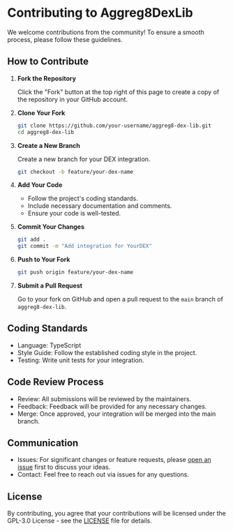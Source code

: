 # Contributing to Aggreg8DexLib

We welcome contributions from the community! To ensure a smooth process, please follow these guidelines.

## How to Contribute

1. **Fork the Repository**
   
   Click the "Fork" button at the top right of this page to create a copy of the repository in your GitHub account.

2. **Clone Your Fork**

   ```bash
   git clone https://github.com/your-username/aggreg8-dex-lib.git
   cd aggreg8-dex-lib

3. **Create a New Branch**

   Create a new branch for your DEX integration.

   ```bash
   git checkout -b feature/your-dex-name

4. **Add Your Code**

   - Follow the project's coding standards.
   - Include necessary documentation and comments.
   - Ensure your code is well-tested.

5. **Commit Your Changes**

   ```bash
   git add .
   git commit -m "Add integration for YourDEX"

6. **Push to Your Fork**

   ```bash
   git push origin feature/your-dex-name

7. **Submit a Pull Request**

   Go to your fork on GitHub and open a pull request to the `main` branch of `aggreg8-dex-lib`.

## Coding Standards

   - Language: TypeScript
   - Style Guide: Follow the established coding style in the project.
   - Testing: Write unit tests for your integration.

## Code Review Process

   - Review: All submissions will be reviewed by the maintainers.
   - Feedback: Feedback will be provided for any necessary changes.
   - Merge: Once approved, your integration will be merged into the main branch.

## Communication

   - Issues: For significant changes or feature requests, please [open an issue](https://github.com/aquabuild/aggreg8-dex-lib/issues) first to discuss your ideas.
   - Contact: Feel free to reach out via issues for any questions.

## License

By contributing, you agree that your contributions will be licensed under the GPL-3.0 License - see the [LICENSE](LICENSE) file for details.
